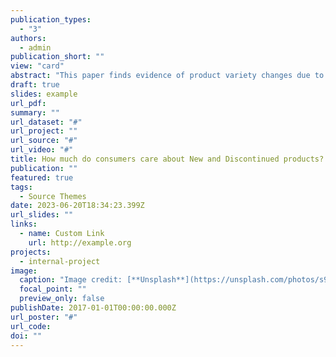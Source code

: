 ```yaml
---
publication_types:
  - "3"
authors:
  - admin
publication_short: ""
view: "card"
abstract: "This paper finds evidence of product variety changes due to a merger and compares the welfare effects of product variety changes would be in relation to the welfare effects of price changes in the context of the MillerCoors merger of 2008. We first test if the merger had any effect on product variety directly, and find consolidation of brands, but a decline in product variety relative to competitors using a difference-and-differences framework. We then use a random coefficient nested logit model and estimate demand for the MillerCoors merger in the post-merger period, expanding on work from Miller and Weinberg (2017). We test how much consumers value products that were added after the merger and find consumer surplus declines by 1.25\% if new products made after the merger were never created. In another set of counterfactuals, we test what the change in consumer surplus would be had discontinued products remained in the market and find consumer surplus would rise by 0.14\%. The effect of new product removal and discontinued product retention is approximately 34\% and 4\% of the consumer welfare effects of coordinated pricing found in prior work, respectively.  "
draft: true
slides: example
url_pdf: 
summary: ""
url_dataset: "#"
url_project: ""
url_source: "#"
url_video: "#"
title: How much do consumers care about New and Discontinued products? A Case Study of the MillerCoors Merger
publication: ""
featured: true
tags:
  - Source Themes
date: 2023-06-20T18:34:23.399Z
url_slides: ""
links:
  - name: Custom Link
    url: http://example.org
projects:
  - internal-project
image:
  caption: "Image credit: [**Unsplash**](https://unsplash.com/photos/s9CC2SKySJM)"
  focal_point: ""
  preview_only: false
publishDate: 2017-01-01T00:00:00.000Z
url_poster: "#"
url_code: 
doi: ""
---
```

